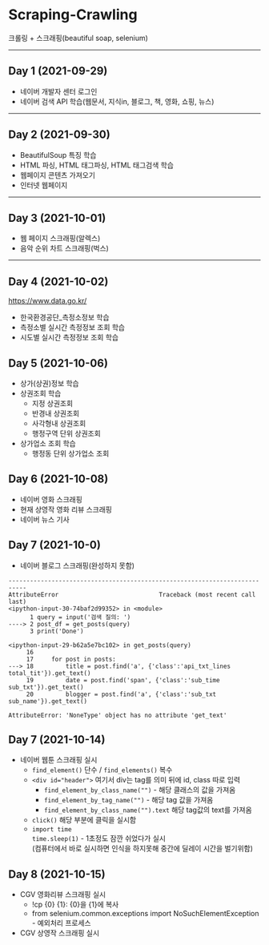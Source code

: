 # Scraping-Crawling

크롤링 + 스크래핑(beautiful soap, selenium)

-----

## Day 1 (2021-09-29)

- 네이버 개발자 센터 로그인
- 네이버 검색 API 학습(웹문서, 지식in, 블로그, 책, 영화, 쇼핑, 뉴스)

-----

## Day 2 (2021-09-30)

- BeautifulSoup 특징 학습
- HTML 파싱, HTML 태그파싱, HTML 태그검색 학습
- 웹페이지 콘텐츠 가져오기
- 인터넷 웹페이지 

-----

## Day 3 (2021-10-01)

- 웹 페이지 스크래핑(알렉스)
- 음악 순위 차트 스크래핑(벅스)

-----

## Day 4 (2021-10-02)

https://www.data.go.kr/

- 한국환경공단_측정소정보 학습
- 측정소별 실시간 측정정보 조회 학습
- 시도별 실시간 측정정보 조회 학습

## Day 5 (2021-10-06)

- 상가(상권)정보 학습
- 상권조회 학습
  - 지정 상권조회
  - 반경내 상권조회
  - 사각형내 상권조회
  - 행정구역 단위 상권조회
- 상가업소 조회 학습
  - 행정동 단위 상가업소 조회

## Day 6 (2021-10-08)

- 네이버 영화 스크래핑
- 현재 상영작 영화 리뷰 스크래핑
- 네이버 뉴스 기사 

## Day 7 (2021-10-0)

- 네이버 블로그 스크래핑(완성하지 못함)
```
---------------------------------------------------------------------------
AttributeError                            Traceback (most recent call last)
<ipython-input-30-74baf2d99352> in <module>
      1 query = input('검색 질의: ')
----> 2 post_df = get_posts(query)
      3 print('Done')

<ipython-input-29-b62a5e7bc102> in get_posts(query)
     16 
     17     for post in posts:
---> 18         title = post.find('a', {'class':'api_txt_lines total_tit'}).get_text()
     19         date = post.find('span', {'class':'sub_time sub_txt'}).get_text()
     20         blogger = post.find('a', {'class':'sub_txt sub_name'}).get_text()

AttributeError: 'NoneType' object has no attribute 'get_text'
```

## Day 7 (2021-10-14)

- 네이버 웹툰 스크래핑 실시
  - `find_element()` 단수 / `find_elements()` 복수
  - `<div id="header">` 여기서 div는 tag를 의미 뒤에 id, class 따로 입력
    - `find_element_by_class_name("")` - 해당 클래스의 값을 가져옴
    -  `find_element_by_tag_name("")` - 해당 tag 값을 가져옴
    -  `find_element_by_class_name("").text` 해당 tag값의 text를 가져옴
  -  `click()` 해당 부분에 클릭을 실시함
  -  `import time` <br> `time.sleep(1)` - 1초정도 잠깐 쉬었다가 실시  
     (컴퓨터에서 바로 실시하면 인식을 하지못해 중간에 딜레이 시간을 벌기위함) 
     
## Day 8 (2021-10-15)

- CGV 영화리뷰 스크래핑 실시
  - !cp {0} {1}: {0}을 {1}에 복사
  - from selenium.common.exceptions import NoSuchElementException - 예외처리 프로세스
- CGV 상영작 스크래핑 실시 
